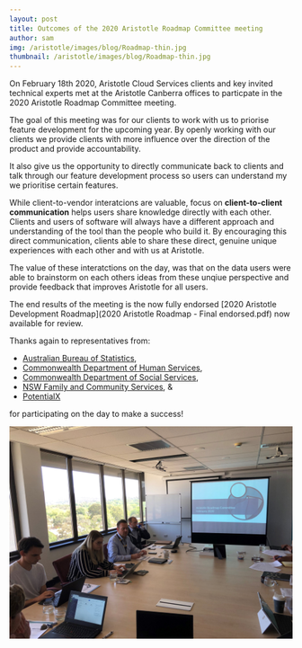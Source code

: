 ```yaml
---
layout: post
title: Outcomes of the 2020 Aristotle Roadmap Committee meeting
author: sam
img: /aristotle/images/blog/Roadmap-thin.jpg
thumbnail: /aristotle/images/blog/Roadmap-thin.jpg
---
```


On February 18th 2020, Aristotle Cloud Services clients and key invited technical experts met at the Aristotle Canberra offices to particpate in the 2020 Aristotle Roadmap Committee meeting.

The goal of this meeting was for our clients to work with us to priorise feature development for the upcoming year. By openly working with our clients we provide clients with more influence over the direction of the product and provide accountability.

It also give us the opportunity to directly communicate back to clients and talk through our feature development process so users can understand my we prioritise certain features.

While client-to-vendor interatcions are valuable, focus on **client-to-client communication** helps users share knowledge directly with each other. Clients and users of software will always have a different approach and understanding of the tool than the people who build it. By encouraging this direct communication, clients able to share these direct, genuine unique experiences with each other and with us at Aristotle.

The value of these interatctions on the day, was that on the data users were able to brainstorm on each others ideas from these unqiue perspective and provide feedback that improves Aristotle for all users.

The end results of the meeting is the now fully endorsed [2020 Aristotle Development Roadmap](2020 Aristotle Roadmap - Final endorsed.pdf) now available for review.

Thanks again to representatives from:
* [Australian Bureau of Statistics](https://www.abs.gov.au),
* [Commonwealth Department of Human Services](https://www.servicesaustralia.gov.au),
* [Commonwealth Department of Social Services](https://www.dss.gov.au),
* [NSW Family and Community Services](https://www.facs.nsw.gov.au/), &
* [PotentialX](https://www.potentialx.com.au/)

for participating on the day to make a success!

![](/aristotle/images/blog/Roadmap.jpg)